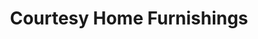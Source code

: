 ---
title: "Courtesy Home Furnishings"
url: /baker-city/courtesy-home-furnishings/
shop: furniture
---